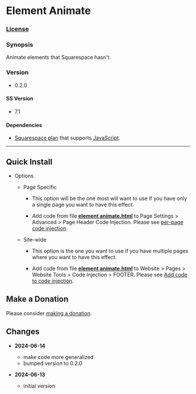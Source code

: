 # Element Animate

### [License][1]

### Synopsis

Animate elements that Squarespace hasn't.

### Version

 * 0.2.0

#### SS Version

  * 7.1
  
#### Dependencies

  * [Squarespace plan][2] that supports [JavaScript][3].

---

## Quick Install

* Options

  * Page Specific
  
    * This option will be the one most will want to use if you have only a
      single page you want to have this effect.
      
    * Add code from file **[element animate.html][4]** to Page Settings >
      Advanced > Page Header Code Injection. Please see [per-page code
      injection][5].
      
  * Site-wide
  
    * This option is the one you want to use if you have multiple pages where
      you want to have this effect.
      
    * Add code from file **[element animate.html][4]** to Website > Pages >
      Website Tools > Code Injection > FOOTER. Please see [Add code to code
      injection][6].

## Make a Donation

Please consider [making a donation][7].

## Changes

* **2024-06-14**

  * make code more generalized
  * bumped version to 0.2.0
  
* **2024-06-13**

  * initial version

[1]: https://github.com/tomsWebConsulting/twcsl/blob/main/LICENSE.txt#L1
[2]: https://www.squarespace.com/pricing
[3]: https://en.wikipedia.org/wiki/JavaScript
[4]: element%20animate.html#L1
[5]: https://support.squarespace.com/hc/en-us/articles/205815908-Using-code-injection#toc-per-page-code-injection
[6]: https://support.squarespace.com/hc/en-us/articles/205815908-Using-code-injection#toc-add-code-to-code-injection
[7]: https://github.com/tomsWebConsulting/twcsl#make-a-donation
